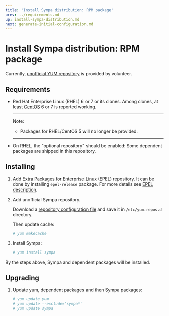 ```yaml
---
title: 'Install Sympa distribution: RPM package'
prev: ../requirements.md
up: install-sympa-distribution.md
next: generate-initial-configuration.md
---
```


Install Sympa distribution: RPM package
=======================================

Currently, [unofficial YUM repository](http://sympa-ja.org/download/rhel/)
is provided by volunteer.

Requirements
------------

  * Red Hat Enterprise Linux (RHEL) 6 or 7 or its clones.
    Among clones, at least [CentOS](https://www.centos.org/download/) 6 or 7
    is reported working.

    ----
    Note:

      * Packages for RHEL/CentOS 5 will no longer be provided.

    ----

  * On RHEL, the "optional repository" should be enabled: Some dependent
    packages are shipped in this repository.

Installing
----------

  1. Add
     [Extra Packages for Enterprise Linux](https://fedoraproject.org/wiki/EPEL)
     (EPEL) repository.  It can be done by installing ``epel-release``
     package.  For more details see
     [EPEL description](https://fedoraproject.org/wiki/EPEL#How_can_I_use_these_extra_packages.3F).

  2. Add unofficial Sympa repository.

     Download a
     [repository configuration file](http://sympa-ja.org/download/rhel/sympa-ja.org.rhel.repo)
     and save it in ``/etc/yum.repos.d`` directory.

     Then update cache:
     ```bash
     # yum makecache
     ```

  3. Install Sympa:
     ```bash
     # yum install sympa
     ```

By the steps above, Sympa and dependent packages will be installed.

Upgrading
---------

  1. Update yum, dependent packages and then Sympa packages:
     ```bash
     # yum update yum
     # yum update --exclude='sympa*'
     # yum update sympa
     ```

